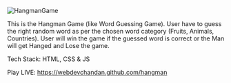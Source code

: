 ![HangmanGame](https://user-images.githubusercontent.com/70449580/209443589-26b57b07-aba2-42f4-83aa-9d0e03656974.png)


This is the Hangman Game (like Word Guessing Game). User have to guess the right random word as per the chosen word category (Fruits, Animals, Countries). User will win the game if the guessed word is correct or the Man will get Hanged and Lose the game.

Tech Stack: HTML, CSS & JS

Play LIVE: https://webdevchandan.github.com/hangman

